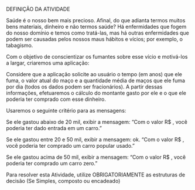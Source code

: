 DEFINIÇÃO DA ATIVIDADE

Saúde é o nosso bem mais precioso. Afinal, do que adianta termos muitos bens materiais, dinheiro e não termos saúde? Há enfermidades que fogem do nosso domínio e temos como tratá-las, mas há outras enfermidades que podem ser causadas pelos nossos maus hábitos e vícios; por exemplo, o tabagismo.

Com o objetivo de conscientizar os fumantes sobre esse vício e motivá-los a largar, criaremos uma aplicação:

Considere que a aplicação solicite ao usuário o tempo (em anos) que ele fuma, o valor atual do maço e a quantidade média de maços que ele fuma por dia (todos os dados podem ser fracionários). A partir dessas informações, efetuaremos o cálculo do montante gasto por ele e o que ele poderia ter comprado com esse dinheiro.

Usaremos o seguinte critério para as mensagens:

Se ele gastou abaixo de 20 mil, exibir a mensagem:
“Com o valor R$ <montante>, você poderia ter dado entrada em um carro.”

Se ele gastou entre 20 e 50 mil, exibir a mensagem: ok.
“Com o valor R$ <montante>, você poderia ter comprado um carro popular usado.”

Se ele gastou acima de 50 mil, exibir a mensagem:
“Com o valor R$ <montante>, você poderia ter comprado um carro zero.”

Para resolver esta Atividade, utilize OBRIGATORIAMENTE as estruturas de decisão (Se Simples, composto ou encadeado)
